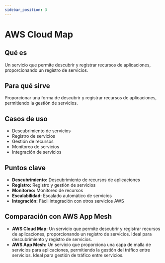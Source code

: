 ```yaml
---
sidebar_position: 3
---
```


# AWS Cloud Map

## Qué es
Un servicio que permite descubrir y registrar recursos de aplicaciones, proporcionando un registro de servicios.

## Para qué sirve
Proporcionar una forma de descubrir y registrar recursos de aplicaciones, permitiendo la gestión de servicios.

## Casos de uso
- Descubrimiento de servicios
- Registro de servicios
- Gestión de recursos
- Monitoreo de servicios
- Integración de servicios

## Puntos clave
- **Descubrimiento:** Descubrimiento de recursos de aplicaciones
- **Registro:** Registro y gestión de servicios
- **Monitoreo:** Monitoreo de recursos
- **Escalabilidad:** Escalado automático de servicios
- **Integración:** Fácil integración con otros servicios AWS

## Comparación con AWS App Mesh
- **AWS Cloud Map:** Un servicio que permite descubrir y registrar recursos de aplicaciones, proporcionando un registro de servicios. Ideal para descubrimiento y registro de servicios.
- **AWS App Mesh:** Un servicio que proporciona una capa de malla de servicios para aplicaciones, permitiendo la gestión del tráfico entre servicios. Ideal para gestión de tráfico entre servicios. 